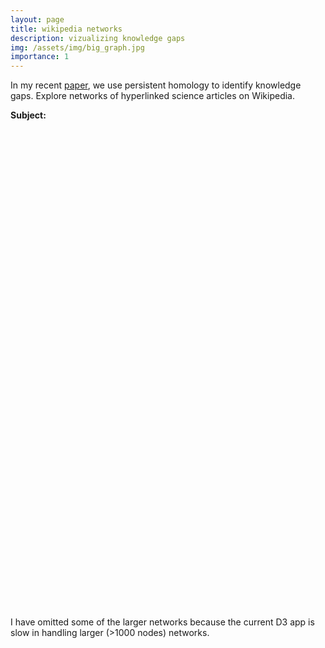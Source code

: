 ```yaml
---
layout: page
title: wikipedia networks
description: vizualizing knowledge gaps
img: /assets/img/big_graph.jpg
importance: 1
---
```


<script type="text/javascript" src="https://d3js.org/d3.v3.min.js"></script>
<script defer type="text/javascript" src="/assets/js/wikinet_viz.js"></script>

In my recent <a href='http://arxiv.org/abs/2010.08381' target='blank'>paper</a>,
 we use persistent homology to identify knowledge gaps. Explore networks of hyperlinked science articles on Wikipedia.

<div class="options">
  <strong>Subject: </strong>
</div>

<div style="display: flex; justify-content: center; min-height: 20%; height: auto; flex-shrink: 0;">
  <div class="viz" style="position: relative;"></div>
</div>

I have omitted some of the larger networks because the current D3 app is slow in handling larger (>1000 nodes) networks.
